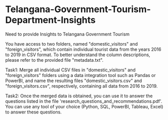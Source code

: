 # Telangana-Government-Tourism-Department-Insights
Need to provide Insights to Telangana Government Tourism

You have access to two folders, named "domestic_visitors" and "foreign_visitors", which contain individual tourist data from the years 2016 to 2019 in CSV format. To better understand the column descriptions, please refer to the provided file "metadata.txt".

Task1: 
Merge all individual CSV files in "domestic_visitors" and "foreign_visitors" folders using a data integration tool such as Pandas or PowerBI, and name the resulting files "domestic_visitors.csv" and "foreign_visitors.csv", respectively, containing all data from 2016 to 2019.

Task2:
Once the merged data is obtained, you can use it to answer the questions listed in the file 'research_questions_and_recommendations.pdf'. You can use any tool of your choice (Python, SQL, PowerBI, Tableau, Excel) to answer these questions. 
